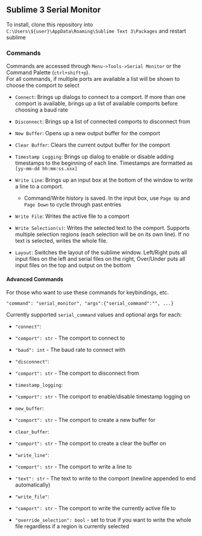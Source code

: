 ## Sublime 3 Serial Monitor

To install, clone this repository into `C:\Users\${user}\AppData\Roaming\Sublime Text 3\Packages` and restart sublime

### Commands
Commands are accessed through `Menu->Tools->Serial Monitor` or the Command Palette (`ctrl+shift+p`).  
For all commands, if multiple ports are available a list will be shown to choose the comport to select

- `Connect`: Brings up dialogs to connect to a comport.  If more than one comport is available, brings up a list of available comports before choosing a baud rate

- `Disconnect`: Brings up a list of connected comports to disconnect from

- `New Buffer`: Opens up a new output buffer for the comport

- `Clear Buffer`: Clears the current output buffer for the comport

- `Timestamp Logging`: Brings up dialog to enable or disable adding timestamps to the beginning of each line.  Timestamps are formatted as `[yy-mm-dd hh:mm:ss.xxx]`

- `Write Line`: Brings up an input box at the bottom of the window to write a line to a comport.
  - Command/Write history is saved.  In the input box, use `Page Up` and `Page Down` to cycle through past entries

- `Write File`: Writes the active file to a comport

- `Write Selection(s)`: Writes the selected text to the comport.  Supports multiple selection regions (each selection will be on its own line).  If no text is selected, writes the whole file.

- `Layout`: Switches the layout of the sublime window.  Left/Right puts all input files on the left and serial files on the right, Over/Under puts all input files on the top and output on the bottom


#### Advanced Commands
For those who want to use these commands for keybindings, etc.

`"command": "serial_monitor", "args":{"serial_command":"", ...}`

Currently supported `serial_command` values and optional args for each:

- `"connect"`:
 - `"comport": str` - The comport to connect to
 - `"baud": int` - The baud rate to connect with

- `"disconnect"`:
 - `"comport": str` - The comport to disconnect from

- `timestamp_logging`:
 - `"comport": str` - The comport to enable/disable timestamp logging on

- `new_buffer`:
 - `"comport": str` - The comport to create a new buffer for

- `clear_buffer`:
 - `"comport": str` - The comport to create a clear the buffer on

- `"write_line"`:
 - `"comport": str` - The comport to write a line to
 - `"text": str` - The text to write to the comport (newline appended to end automatically)

- `"write_file"`:
 - `"comport": str` - The comport to write the currently active file to
 - `"override_selection": bool` - set to true if you want to write the whole file regardless if a region is currently selected